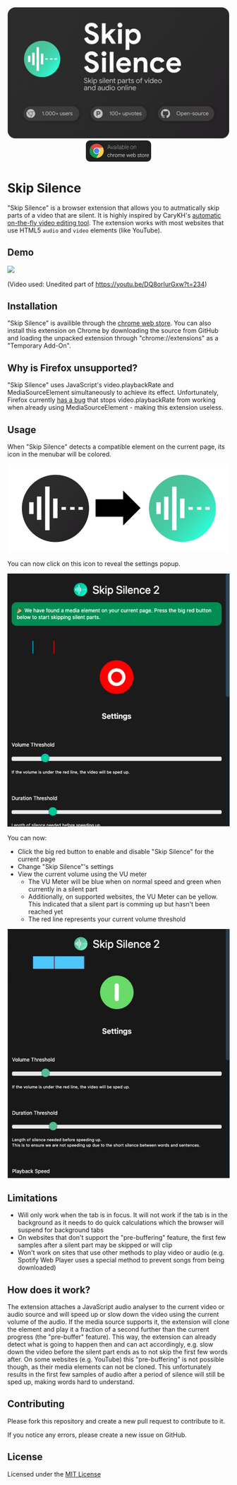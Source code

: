 <p align="center">
    <img src="icons/title.png"><br />
    <a href="https://chrome.google.com/webstore/detail/skip-silence/fhdmkhbefcbhakffdihhceaklaigdllh">
        <img src="icons/chrome.png" alt="Availible on chrome web store" width="150">
    </a>
</p>

# Skip Silence
"Skip Silence" is a browser extension that allows you to autmatically skip parts of a video that are silent.
It is highly inspired by CaryKH's [automatic on-the-fly video editing tool](https://www.youtube.com/watch?v=DQ8orIurGxw).
The extension works with most websites that use HTML5 `audio` and `video` elements (like YouTube).

## Demo
<img src="demo.gif" height="300">

(Video used: Unedited part of <https://youtu.be/DQ8orIurGxw?t=234>)

## Installation
"Skip Silence" is availible through the [chrome web store](https://chrome.google.com/webstore/detail/skip-silence/fhdmkhbefcbhakffdihhceaklaigdllh).
You can also install this extension on Chrome by downloading the source from GitHub and loading the unpacked extension through "chrome://extensions" as a "Temporary Add-On".

## Why is Firefox unsupported?
"Skip Silence" uses JavaScript's video.playbackRate and MediaSourceElement simultaneously to achieve its effect. Unfortunately, Firefox currently [has a bug](https://bugzilla.mozilla.org/show_bug.cgi?id=1517199) that stops video.playbackRate from working when already using MediaSourceElement - making this extension useless.

## Usage
When "Skip Silence" detects a compatible element on the current page, its icon in the menubar will be colored.

![Changing icon](images/icon_change.png)

You can now click on this icon to reveal the settings popup.

![Settings popup](images/popup.png)

You can now:
- Click the big red button to enable and disable "Skip Silence" for the current page
- Change "Skip Silence"'s settings
- View the current volume using the VU meter
  - The VU Meter will be blue when on normal speed and green when currently in a silent part
  - Additionally, on supported websites, the VU Meter can be yellow. This indicated that a silent part is comming up but hasn't been reached yet
  - The red line represents your current volume threshold

![Settings popup when in use](images/popup.gif)

## Limitations
- Will only work when the tab is in focus. It will not work if the tab is in the background as it needs to do quick calculations which the browser will suspend for background tabs
- On websites that don't support the "pre-buffering" feature, the first few samples after a silent part may be skipped or will clip
- Won't work on sites that use other methods to play video or audio (e.g. Spotify Web Player uses a special method to prevent songs from being downloaded)

## How does it work?
The extension attaches a JavaScript audio analyser to the current video or audio source and will speed up or slow down the video using the current volume of the audio.
If the media source supports it, the extension will clone the element and play it a fraction of a second further than the current progress (the "pre-buffer" feature). This way, the extension can already detect what is going to happen then and can act accordingly, e.g. slow down the video before the silent part ends as to not skip the first few words after.
On some websites (e.g. YouTube) this "pre-buffering" is not possible though, as their media elements can not be cloned. This unfortunately results in the first few samples of audio after a period of silence will still be sped up, making words hard to understand.

## Contributing
Please fork this repository and create a new pull request to contribute to it.

If you notice any errors, please create a new issue on GitHub.

## License
Licensed under the [MIT License](LICENSE)
